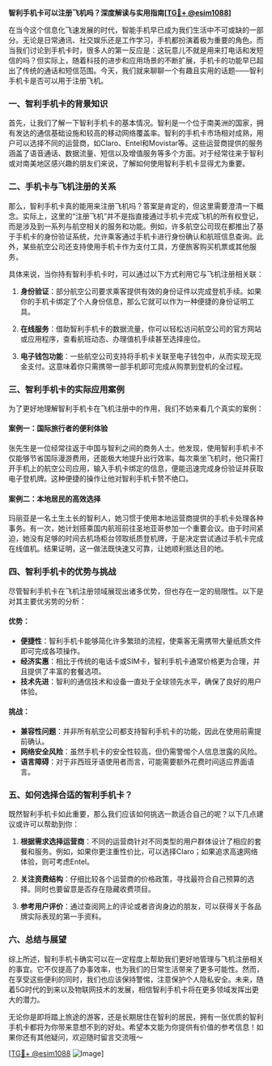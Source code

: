 **智利手机卡可以注册飞机吗？深度解读与实用指南[[TG💪+ @esim1088](https://t.me/s/esim1088)]**

在当今这个信息化飞速发展的时代，智能手机早已成为我们生活中不可或缺的一部分。无论是日常通讯、社交娱乐还是工作学习，手机都扮演着极为重要的角色。而当我们讨论到手机卡时，很多人的第一反应是：这玩意儿不就是用来打电话和发短信的吗？但实际上，随着科技的进步和应用场景的不断扩展，手机卡的功能早已超出了传统的通话和短信范围。今天，我们就来聊聊一个有趣且实用的话题——智利手机卡是否可以用于注册飞机。

### 一、智利手机卡的背景知识

首先，让我们了解一下智利手机卡的基本情况。智利是一个位于南美洲的国家，拥有发达的通信基础设施和较高的移动网络覆盖率。智利的手机卡市场相对成熟，用户可以选择不同的运营商，如Claro、Entel和Movistar等。这些运营商提供的服务涵盖了语音通话、数据流量、短信以及增值服务等多个方面。对于经常往来于智利或对南美地区感兴趣的朋友们来说，了解如何使用智利手机卡显得尤为重要。

### 二、手机卡与飞机注册的关系

那么，智利手机卡真的能用来注册飞机吗？答案是肯定的，但这里需要澄清一下概念。实际上，这里的“注册飞机”并不是指直接通过手机卡完成飞机的所有权登记，而是涉及到一系列与航空相关的服务和功能。例如，许多航空公司现在都推出了基于手机卡的身份验证系统，允许乘客通过手机卡进行身份确认和航班信息查询。此外，某些航空公司还支持使用手机卡作为支付工具，方便旅客购买机票或其他服务。

具体来说，当你持有智利手机卡时，可以通过以下方式利用它与飞机注册相关联：

1. **身份验证**：部分航空公司要求乘客提供有效的身份证件以完成登机手续。如果你的手机卡绑定了个人身份信息，那么它就可以作为一种便捷的身份证明工具。
   
2. **在线服务**：借助智利手机卡的数据流量，你可以轻松访问航空公司的官方网站或应用程序，查看航班动态、办理值机手续甚至选择座位。

3. **电子钱包功能**：一些航空公司支持将手机卡关联至电子钱包中，从而实现无现金支付。这意味着你只需携带一部手机即可完成从购票到登机的全过程。

### 三、智利手机卡的实际应用案例

为了更好地理解智利手机卡在飞机注册中的作用，我们不妨来看几个真实的案例：

#### 案例一：国际旅行者的便利体验
张先生是一位经常往返于中国与智利之间的商务人士。他发现，使用智利手机卡不仅能够节省国际漫游费用，还能极大地提升出行效率。每次乘坐飞机时，他只需打开手机上的航空公司应用，输入手机卡绑定的信息，便能迅速完成身份验证并获取电子登机牌。这种便捷的操作让他对智利手机卡赞不绝口。

#### 案例二：本地居民的高效选择
玛丽亚是一名土生土长的智利人，她习惯于使用本地运营商提供的手机卡处理各种事务。有一次，她计划搭乘国内航班前往圣地亚哥参加一个重要会议。由于时间紧迫，她没有足够的时间去机场柜台领取纸质登机牌，于是决定尝试通过手机卡完成在线值机。结果证明，这一做法既快速又可靠，让她顺利抵达目的地。

### 四、智利手机卡的优势与挑战

尽管智利手机卡在飞机注册领域展现出诸多优势，但也存在一定的局限性。以下是对其主要优劣势的分析：

#### 优势：
- **便捷性**：智利手机卡能够简化许多繁琐的流程，使乘客无需携带大量纸质文件即可完成各项操作。
- **经济实惠**：相比于传统的电话卡或SIM卡，智利手机卡通常价格更为合理，并且提供了丰富的套餐选项。
- **技术先进**：智利的通信技术和设备一直处于全球领先水平，确保了良好的用户体验。

#### 挑战：
- **兼容性问题**：并非所有航空公司都支持智利手机卡的功能，因此在使用前需提前确认。
- **网络安全风险**：虽然手机卡的安全性较高，但仍需警惕个人信息泄露的风险。
- **语言障碍**：对于非西班牙语使用者而言，可能需要额外花费时间适应界面语言。

### 五、如何选择合适的智利手机卡？

既然智利手机卡如此重要，那么我们应该如何挑选一款适合自己的呢？以下几点建议或许可以帮助到你：

1. **根据需求选择运营商**：不同的运营商针对不同类型的用户群体设计了相应的套餐和服务。例如，如果你更注重性价比，可以选择Claro；如果追求高速网络体验，则可考虑Entel。

2. **关注资费结构**：仔细比较各个运营商的价格政策，寻找最符合自己预算的选择。同时也要留意是否存在隐藏收费项目。

3. **参考用户评价**：通过查阅网上的评论或者咨询身边的朋友，可以获得关于各品牌实际表现的第一手资料。

### 六、总结与展望

综上所述，智利手机卡确实可以在一定程度上帮助我们更好地管理与飞机注册相关的事宜。它不仅提高了办事效率，也为我们的日常生活带来了更多可能性。然而，在享受这些便利的同时，我们也应该保持警惕，注意保护个人隐私安全。未来，随着5G时代的到来以及物联网技术的发展，相信智利手机卡将在更多领域发挥出更大的潜力。

无论你是即将踏上旅途的游客，还是长期居住在智利的居民，拥有一张优质的智利手机卡都将为你带来意想不到的好处。希望本文能为你提供有价值的参考信息！如果你还有其他疑问，欢迎随时留言交流哦～ 

[[TG💪+ @esim1088](https://t.me/s/esim1088) ![Image](https://i.postimg.cc/4NQfJmqS/Snipaste-2025-05-13-00-14-12.png)]